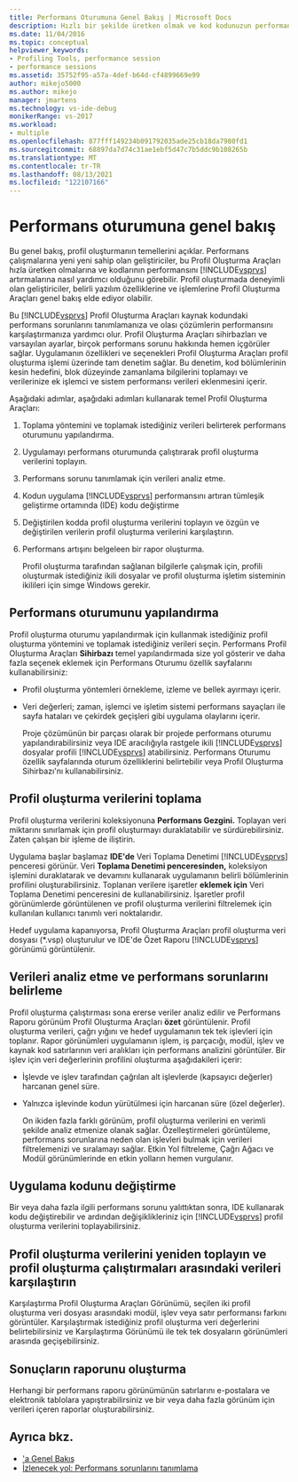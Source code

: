```yaml
---
title: Performans Oturumuna Genel Bakış | Microsoft Docs
description: Hızlı bir şekilde üretken olmak ve kod kodunuzun performansını artırmak için Performans Araçlarını kullanmayı öğrenin.
ms.date: 11/04/2016
ms.topic: conceptual
helpviewer_keywords:
- Profiling Tools, performance session
- performance sessions
ms.assetid: 35752f95-a57a-4def-b64d-cf4899669e99
author: mikejo5000
ms.author: mikejo
manager: jmartens
ms.technology: vs-ide-debug
monikerRange: vs-2017
ms.workload:
- multiple
ms.openlocfilehash: 877fff149234b091792035ade25cb18da7980fd1
ms.sourcegitcommit: 68897da7d74c31ae1ebf5d47c7b5ddc9b108265b
ms.translationtype: MT
ms.contentlocale: tr-TR
ms.lasthandoff: 08/13/2021
ms.locfileid: "122107166"
---
```

# <a name="performance-session-overview"></a>Performans oturumuna genel bakış
Bu genel bakış, profil oluşturmanın temellerini açıklar. Performans çalışmalarına yeni yeni sahip olan geliştiriciler, bu Profil Oluşturma Araçları hızla üretken olmalarına ve kodlarının performansını [!INCLUDE[vsprvs](../code-quality/includes/vsprvs_md.md)] artırmalarına nasıl yardımcı olduğunu görebilir. Profil oluşturmada deneyimli olan geliştiriciler, belirli yazılım özelliklerine ve işlemlerine Profil Oluşturma Araçları genel bakış elde ediyor olabilir.

 Bu [!INCLUDE[vsprvs](../code-quality/includes/vsprvs_md.md)] Profil Oluşturma Araçları kaynak kodundaki performans sorunlarını tanımlamanıza ve olası çözümlerin performansını karşılaştırmanıza yardımcı olur. Profil Oluşturma Araçları sihirbazları ve varsayılan ayarlar, birçok performans sorunu hakkında hemen içgörüler sağlar. Uygulamanın özellikleri ve seçenekleri Profil Oluşturma Araçları profil oluşturma işlemi üzerinde tam denetim sağlar. Bu denetim, kod bölümlerinin kesin hedefini, blok düzeyinde zamanlama bilgilerini toplamayı ve verilerinize ek işlemci ve sistem performansı verileri eklenmesini içerir.

 Aşağıdaki adımlar, aşağıdaki adımları kullanarak temel Profil Oluşturma Araçları:

1. Toplama yöntemini ve toplamak istediğiniz verileri belirterek performans oturumunu yapılandırma.

2. Uygulamayı performans oturumunda çalıştırarak profil oluşturma verilerini toplayın.

3. Performans sorunu tanımlamak için verileri analiz etme.

4. Kodun uygulama [!INCLUDE[vsprvs](../code-quality/includes/vsprvs_md.md)] performansını artıran tümleşik geliştirme ortamında (IDE) kodu değiştirme

5. Değiştirilen kodda profil oluşturma verilerini toplayın ve özgün ve değiştirilen verilerin profil oluşturma verilerini karşılaştırın.

6. Performans artışını belgeleen bir rapor oluşturma.

   Profil oluşturma tarafından sağlanan bilgilerle çalışmak için, profili oluşturmak istediğiniz ikili dosyalar ve profil oluşturma işletim sisteminin ikilileri için simge Windows gerekir.

## <a name="configure-the-performance-session"></a>Performans oturumunu yapılandırma
 Profil oluşturma oturumu yapılandırmak için kullanmak istediğiniz profil oluşturma yöntemini ve toplamak istediğiniz verileri seçin. Performans Profil Oluşturma Araçları **Sihirbazı** temel yapılandırmada size yol gösterir ve daha fazla seçenek eklemek için Performans Oturumu özellik sayfalarını kullanabilirsiniz:

- Profil oluşturma yöntemleri örnekleme, izleme ve bellek ayırmayı içerir.

- Veri değerleri; zaman, işlemci ve işletim sistemi performans sayaçları ile sayfa hataları ve çekirdek geçişleri gibi uygulama olaylarını içerir.

  Proje çözümünün bir parçası olarak bir projede performans oturumu yapılandırabilirsiniz veya IDE aracılığıyla rastgele ikili [!INCLUDE[vsprvs](../code-quality/includes/vsprvs_md.md)] dosyalar profili [!INCLUDE[vsprvs](../code-quality/includes/vsprvs_md.md)] atabilirsiniz. Performans Oturumu özellik sayfalarında oturum özelliklerini belirtebilir veya Profil Oluşturma Sihirbazı'nı kullanabilirsiniz.

## <a name="collect-profiling-data"></a>Profil oluşturma verilerini toplama
 Profil oluşturma verilerini koleksiyonuna **Performans Gezgini.** Toplayan veri miktarını sınırlamak için profil oluşturmayı duraklatabilir ve sürdürebilirsiniz. Zaten çalışan bir işleme de iliştirin.

 Uygulama başlar başlamaz **IDE'de** Veri Toplama Denetimi [!INCLUDE[vsprvs](../code-quality/includes/vsprvs_md.md)] penceresi görünür. Veri **Toplama Denetimi penceresinden,** koleksiyon işlemini duraklatarak ve devamını kullanarak uygulamanın belirli bölümlerinin profilini oluşturabilirsiniz. Toplanan verilere işaretler **eklemek için** Veri Toplama Denetimi penceresini de kullanabilirsiniz. İşaretler profil görünümlerde görüntülenen ve profil oluşturma verilerini filtrelemek için kullanılan kullanıcı tanımlı veri noktalarıdır.

 Hedef uygulama kapanıyorsa, Profil Oluşturma Araçları profil oluşturma veri dosyası (*.vsp) oluşturulur ve IDE'de Özet Raporu [!INCLUDE[vsprvs](../code-quality/includes/vsprvs_md.md)] görünümü görüntülenir.

## <a name="analyze-the-data-and-identify-performance-issues"></a>Verileri analiz etme ve performans sorunlarını belirleme
 Profil oluşturma çalıştırması sona ererse veriler analiz edilir ve Performans Raporu görünüm Profil Oluşturma Araçları **özet** görüntülenir. Profil oluşturma verileri, çağrı yığını ve hedef uygulamanın tek tek işlevleri için toplanır. Rapor görünümleri uygulamanın işlem, iş parçacığı, modül, işlev ve kaynak kod satırlarının veri aralıkları için performans analizini görüntüler. Bir işlev için veri değerlerinin profilini oluşturma aşağıdakileri içerir:

- İşlevde ve işlev tarafından çağrılan alt işlevlerde (kapsayıcı değerler) harcanan genel süre.

- Yalnızca işlevinde kodun yürütülmesi için harcanan süre (özel değerler).

  On ikiden fazla farklı görünüm, profil oluşturma verilerini en verimli şekilde analiz etmenize olanak sağlar. Özelleştirmeleri görüntüleme, performans sorunlarına neden olan işlevleri bulmak için verileri filtrelemenizi ve sıralamayı sağlar. Etkin Yol filtreleme, Çağrı Ağacı ve Modül görünümlerinde en etkin yolların hemen vurgulanır.

## <a name="modify-the-application-code"></a>Uygulama kodunu değiştirme
 Bir veya daha fazla ilgili performans sorunu yalıttıktan sonra, IDE kullanarak kodu değiştirebilir ve ardından değişiklikleriniz için [!INCLUDE[vsprvs](../code-quality/includes/vsprvs_md.md)] profil oluşturma verilerini toplayabilirsiniz.

## <a name="collect-profiling-data-again-and-compare-the-data-between-the-profiling-runs"></a>Profil oluşturma verilerini yeniden toplayın ve profil oluşturma çalıştırmaları arasındaki verileri karşılaştırın
 Karşılaştırma Profil Oluşturma Araçları Görünümü, seçilen iki profil oluşturma veri dosyası arasındaki modül, işlev veya satır performansı farkını görüntüler. Karşılaştırmak istediğiniz profil oluşturma veri değerlerini belirtebilirsiniz ve Karşılaştırma Görünümü ile tek tek dosyaların görünümleri arasında geçişebilirsiniz.

## <a name="generate-a-report-of-the-results"></a>Sonuçların raporunu oluşturma
 Herhangi bir performans raporu görünümünün satırlarını e-postalara ve elektronik tablolara yapıştırabilirsiniz ve bir veya daha fazla görünüm için verileri içeren raporlar oluşturabilirsiniz.

## <a name="see-also"></a>Ayrıca bkz.
- ['a Genel Bakış](../profiling/overviews-performance-tools.md)
- [İzlenecek yol: Performans sorunlarını tanımlama](beginners-guide-to-cpu-sampling.md)

